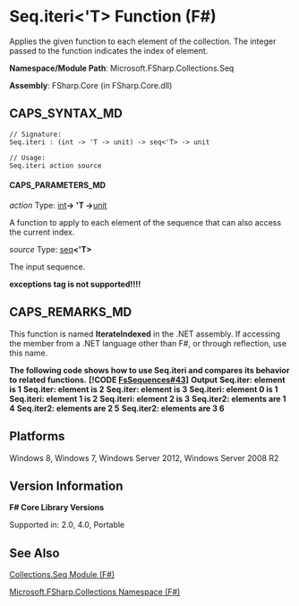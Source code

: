 # Seq.iteri<'T> Function (F#)

Applies the given function to each element of the collection. The integer passed to the function indicates the index of element.

**Namespace/Module Path**: Microsoft.FSharp.Collections.Seq

**Assembly**: FSharp.Core (in FSharp.Core.dll)


## CAPS_SYNTAX_MD

```
// Signature:
Seq.iteri : (int -> 'T -> unit) -> seq<'T> -> unit

// Usage:
Seq.iteri action source
```

#### CAPS_PARAMETERS_MD
*action*
Type: [int](http://msdn.microsoft.com/en-us/library/025d5455-3622-4ea5-9573-3ecbd4ee1375)**-&gt; 'T -&gt;**[unit](http://msdn.microsoft.com/en-us/library/00b837c2-6c8a-483a-87d3-0479c64037a7)


A function to apply to each element of the sequence that can also access the current index.


*source*
Type: [seq](http://msdn.microsoft.com/en-us/library/2f0c87c6-8a0d-4d33-92a6-10d1d037ce75)**&lt;'T&gt;**


The input sequence.



**exceptions tag is not supported!!!!**

## CAPS_REMARKS_MD
This function is named **IterateIndexed** in the .NET assembly. If accessing the member from a .NET language other than F#, or through reflection, use this name.

**The following code shows how to use Seq.iteri and compares its behavior to related functions.**
**[!CODE [FsSequences#43](../CodeSnippet/VS_Snippets_Fsharp/fssequences/FSharp/fs/program.fs#43)]**
**Output**
**Seq.iter: element is 1**
**Seq.iter: element is 2**
**Seq.iter: element is 3**
**Seq.iteri: element 0 is 1**
**Seq.iteri: element 1 is 2**
**Seq.iteri: element 2 is 3**
**Seq.iter2: elements are 1 4**
**Seq.iter2: elements are 2 5**
**Seq.iter2: elements are 3 6**
## Platforms
Windows 8, Windows 7, Windows Server 2012, Windows Server 2008 R2


## Version Information
**F# Core Library Versions**

Supported in: 2.0, 4.0, Portable




## See Also
[Collections.Seq Module &#40;F&#35;&#41;](Collections.Seq+Module+%28F%23%29.md)

[Microsoft.FSharp.Collections Namespace &#40;F&#35;&#41;](Microsoft.FSharp.Collections+Namespace+%28F%23%29.md)

